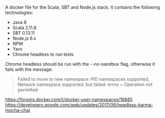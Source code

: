 A docker file for the Scala, SBT and Node.js stack. It contains the following technologies:

- Java 8
- Scala 2.11.8
- SBT 0.13.11
- Node.js 6.x
- NPM
- Yarn
- Chrome headless to run tests

Chrome headless should be run with the --no-sandbox flag, otherwise it fails with the message:


> Failed to move to new namespace: PID namespaces supported, Network namespace supported, but failed: errno = Operation not permitted


https://forums.docker.com/t/docker-user-namespaces/16885
https://developers.google.com/web/updates/2017/06/headless-karma-mocha-chai
